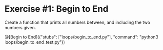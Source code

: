 # Exercise #1: Begin to End

Create a function that prints all numbers between, and including the two numbers given.

@[Begin to End]({"stubs": ["loops/begin_to_end.py"], "command": "python3 loops/begin_to_end_test.py"})



